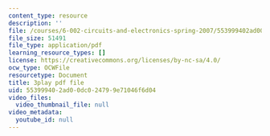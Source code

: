 ```yaml
---
content_type: resource
description: ''
file: /courses/6-002-circuits-and-electronics-spring-2007/553999402ad00dc024799e71046f6d04_WT-qzgaKeGI.pdf
file_size: 51491
file_type: application/pdf
learning_resource_types: []
license: https://creativecommons.org/licenses/by-nc-sa/4.0/
ocw_type: OCWFile
resourcetype: Document
title: 3play pdf file
uid: 55399940-2ad0-0dc0-2479-9e71046f6d04
video_files:
  video_thumbnail_file: null
video_metadata:
  youtube_id: null
---
```

